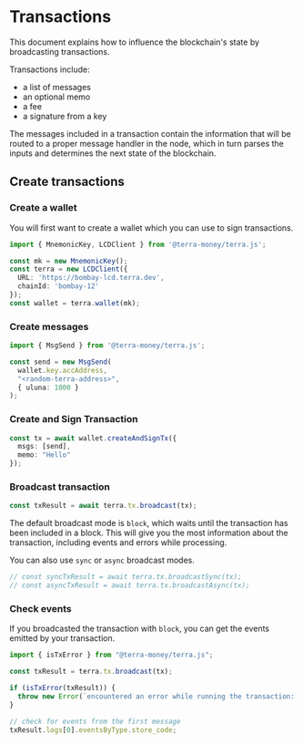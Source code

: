 # Transactions

This document explains how to influence the blockchain's state by broadcasting transactions.

Transactions include:

- a list of messages
- an optional memo
- a fee
- a signature from a key

The messages included in a transaction contain the information that will be routed to a proper message handler in the node, which in turn parses the inputs and determines the next state of the blockchain.

## Create transactions

### Create a wallet

You will first want to create a wallet which you can use to sign transactions.

```ts
import { MnemonicKey, LCDClient } from '@terra-money/terra.js';

const mk = new MnemonicKey();
const terra = new LCDClient({
  URL: 'https://bombay-lcd.terra.dev',
  chainId: 'bombay-12'
});
const wallet = terra.wallet(mk);
```

### Create messages

```ts
import { MsgSend } from '@terra-money/terra.js';

const send = new MsgSend(
  wallet.key.accAddress,
  "<random-terra-address>",
  { uluna: 1000 }
);
```

### Create and Sign Transaction

```ts
const tx = await wallet.createAndSignTx({
  msgs: [send],
  memo: "Hello"
});
```

### Broadcast transaction

```ts
const txResult = await terra.tx.broadcast(tx);
```
The default broadcast mode is `block`, which waits until the transaction has been included in a block. This will give you the most information about the transaction, including events and errors while processing.

You can also use `sync` or `async` broadcast modes.

```ts
// const syncTxResult = await terra.tx.broadcastSync(tx);
// const asyncTxResult = await terra.tx.broadcastAsync(tx);
```

### Check events

If you broadcasted the transaction with `block`, you can get the events emitted by your transaction.

```ts
import { isTxError } from "@terra-money/terra.js";

const txResult = terra.tx.broadcast(tx);

if (isTxError(txResult)) {
  throw new Error(`encountered an error while running the transaction: ${txResult.code} ${txResult.codespace}`);
}

// check for events from the first message
txResult.logs[0].eventsByType.store_code;
```
